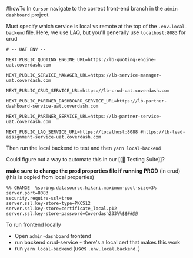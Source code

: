 #howTo
In `Cursor` navigate to the correct front-end branch in the `admin-dashboard` project.

Must specify which service is local vs remote at the top of the `.env.local-backend` file. Here, we use LAQ, but you'll generally u[]()se `localhost:8083` for crud

```
# -- UAT ENV --

NEXT_PUBLIC_QUOTING_ENGINE_URL=https://lb-quoting-engine-uat.coverdash.com

NEXT_PUBLIC_SERVICE_MANAGER_URL=https://lb-service-manager-uat.coverdash.com

NEXT_PUBLIC_CRUD_SERVICE_URL=https://lb-crud-uat.coverdash.com

NEXT_PUBLIC_PARTNER_DASHBOARD_SERVICE_URL=https://lb-partner-dashboard-service-uat.coverdash.com

NEXT_PUBLIC_PARTNER_SERVICE_URL=https://lb-partner-service-uat.coverdash.com

NEXT_PUBLIC_LAQ_SERVICE_URL=https://localhost:8088 #https://lb-lead-assignment-service-uat.coverdash.com
```

Then run the local backend to test and then  `yarn local-backend` 

Could figure out a way to automate this in our [[🍬 Testing Suite]]?


**make sure to change the prod properties file if running PROD** (in crud)
(this is copied from local properties)

```
%% CHANGE  %spring.datasource.hikari.maximum-pool-size=3%
server.port=8083
security.require-ssl=true
server.ssl.key-store-type=PKCS12
server.ssl.key-store=certificate_local.p12
server.ssl.key-store-password=Coverdash233%%$$##@@
```


To run frontend locally
- Open `admin-dashboard` frontend
- run backend crud-service - there's a local cert that makes this work
- run `yarn local-backend` (uses `.env.local.backend.`)